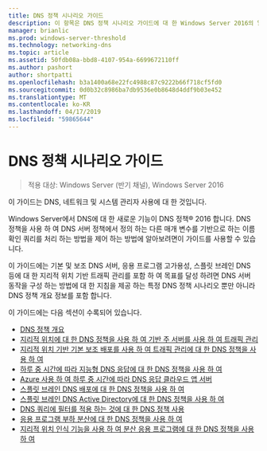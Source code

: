 ```yaml
---
title: DNS 정책 시나리오 가이드
description: 이 항목은 DNS 정책 시나리오 가이드에 대 한 Windows Server 2016의 일부
manager: brianlic
ms.prod: windows-server-threshold
ms.technology: networking-dns
ms.topic: article
ms.assetid: 50fdb08a-bbd8-4107-954a-6699672110ff
ms.author: pashort
author: shortpatti
ms.openlocfilehash: b3a1400a68e22fc4988c87c9222b66f718cf5fd0
ms.sourcegitcommit: 0d0b32c8986ba7db9536e0b8648d4ddf9b03e452
ms.translationtype: MT
ms.contentlocale: ko-KR
ms.lasthandoff: 04/17/2019
ms.locfileid: "59865644"
---
```

# <a name="dns-policy-scenario-guide"></a>DNS 정책 시나리오 가이드

>적용 대상: Windows Server (반기 채널), Windows Server 2016

이 가이드는 DNS, 네트워크 및 시스템 관리자 사용에 대 한 것입니다.  
  
Windows Server에서 DNS에 대 한 새로운 기능이 DNS 정책&reg; 2016 합니다. DNS 정책을 사용 하 여 DNS 서버 정책에서 정의 하는 다른 매개 변수를 기반으로 하는 이름 확인 쿼리를 처리 하는 방법을 제어 하는 방법에 알아보려면이 가이드를 사용할 수 있습니다.   
  
이 가이드에는 기본 및 보조 DNS 서버, 응용 프로그램 고가용성, 스플릿 브레인 DNS 등에 대 한 지리적 위치 기반 트래픽 관리를 포함 하 여 목표를 달성 하려면 DNS 서버 동작을 구성 하는 방법에 대 한 지침을 제공 하는 특정 DNS 정책 시나리오 뿐만 아니라 DNS 정책 개요 정보를 포함 합니다.  
  
이 가이드에는 다음 섹션이 수록되어 있습니다.  
  
- [DNS 정책 개요](DNS-Policies-Overview.md)  
- [지리적 위치에 대 한 DNS 정책을 사용 하 여 기반 주 서버를 사용 하 여 트래픽 관리](primary-geo-location.md)  
- [지리적 위치 기반 기본 보조 배포를 사용 하 여 트래픽 관리에 대 한 DNS 정책을 사용 하 여](primary-secondary-geo-location.md)  
- [하루 중 시간에 따라 지능형 DNS 응답에 대 한 DNS 정책을 사용 하 여](dns-tod-intelligent.md)
- [Azure 사용 하 여 하루 중 시간에 따라 DNS 응답 클라우드 앱 서버](dns-tod-azure-cloud-app-server.md)
- [스플릿 브레인 DNS 배포에 대 한 DNS 정책을 사용 하 여](split-brain-DNS-deployment.md)
- [스플릿 브레인 DNS Active Directory에 대 한 DNS 정책을 사용 하 여](dns-sb-with-ad.md)
- [DNS 쿼리에 필터를 적용 하는 것에 대 한 DNS 정책 사용](apply-filters-on-dns-queries.md)
- [응용 프로그램 부하 분산에 대 한 DNS 정책을 사용 하 여](app-lb.md)
- [지리적 위치 인식 기능을 사용 하 여 분산 응용 프로그램에 대 한 DNS 정책을 사용 하 여](app-lb-geo.md)

